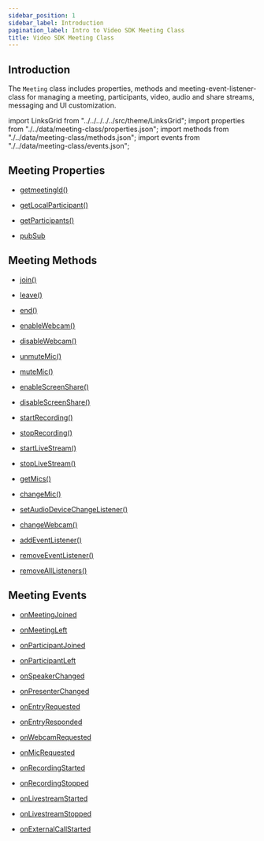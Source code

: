 ```yaml
---
sidebar_position: 1
sidebar_label: Introduction
pagination_label: Intro to Video SDK Meeting Class
title: Video SDK Meeting Class
---
```


<div class="sdk-api-ref">

## Introduction

The `Meeting` class includes properties, methods and meeting-event-listener-class for managing a meeting, participants, video, audio and share streams, messaging and UI customization.

import LinksGrid from "../../../../../src/theme/LinksGrid";
import properties from "./../data/meeting-class/properties.json";
import methods from "./../data/meeting-class/methods.json";
import events from "./../data/meeting-class/events.json";

## Meeting Properties

<div class="row">

<div class="col col--4 margin-bottom--lg" >

- [getmeetingId()](./properties#getmeetingId)

</div>
<div class="col col--4 margin-bottom--lg" >

- [getLocalParticipant()](./properties#getlocalparticipant)

</div>
<div class="col col--4 margin-bottom--lg" >

- [getParticipants()](./properties#getparticipants)

</div>
<div class="col col--4 margin-bottom--lg" >

- [pubSub](./properties#pubsub)

</div>

</div>

## Meeting Methods

<div class="row">

<div class="col col--4 margin-bottom--lg" >

- [join()](./methods#join)

</div>
<div class="col col--4 margin-bottom--lg" >

- [leave()](./methods#leave)

</div>
<div class="col col--4 margin-bottom--lg" >

- [end()](./methods#end)

</div>
<div class="col col--4 margin-bottom--lg" >

- [enableWebcam()](./methods#enablewebcam)

</div>
<div class="col col--4 margin-bottom--lg" >

- [disableWebcam()](./methods#disablewebcam)

</div>
<div class="col col--4 margin-bottom--lg" >

- [unmuteMic()](./methods#unmutemic)

</div>
<div class="col col--4 margin-bottom--lg" >

- [muteMic()](./methods#mutemic)

</div>
<div class="col col--4 margin-bottom--lg" >

- [enableScreenShare()](./methods#enablescreenshare)

</div>
<div class="col col--4 margin-bottom--lg" >

- [disableScreenShare()](./methods#disablescreenshare)

</div>
<div class="col col--4 margin-bottom--lg" >

- [startRecording()](./methods#startrecording)

</div>
<div class="col col--4 margin-bottom--lg" >

- [stopRecording()](./methods#stoprecording)

</div>
<div class="col col--4 margin-bottom--lg" >

- [startLiveStream()](./methods#startlivestream)

</div>
<div class="col col--4 margin-bottom--lg" >

- [stopLiveStream()](./methods#stoplivestream)

</div>
<div class="col col--4 margin-bottom--lg" >

- [getMics()](./methods#getmics)

</div>
<div class="col col--4 margin-bottom--lg" >

- [changeMic()](./methods#changemic)

</div>
<div class="col col--4 margin-bottom--lg" >

- [setAudioDeviceChangeListener()](./methods#setaudiodevicechangelistener)

</div>
<div class="col col--4 margin-bottom--lg" >

- [changeWebcam()](./methods#changewebcam)

</div>
<div class="col col--4 margin-bottom--lg" >

- [addEventListener()](./methods#addeventlistener)

</div>
<div class="col col--4 margin-bottom--lg" >

- [removeEventListener()](./methods#removeeventlistener)

</div>
<div class="col col--4 margin-bottom--lg" >

- [removeAllListeners()](./methods#removealllisteners)

</div>

</div>

## Meeting Events

<div class="row">

<div class="col col--4 margin-bottom--lg" >

- [onMeetingJoined](./meeting-event-listener-class#onmeetingjoined)

</div>
<div class="col col--4 margin-bottom--lg" >

- [onMeetingLeft](./meeting-event-listener-class#onmeetingleft)

</div>
<div class="col col--4 margin-bottom--lg" >

- [onParticipantJoined](./meeting-event-listener-class#onparticipantjoined)

</div>
<div class="col col--4 margin-bottom--lg" >

- [onParticipantLeft](./meeting-event-listener-class#onparticipantleft)

</div>
<div class="col col--4 margin-bottom--lg" >

- [onSpeakerChanged](./meeting-event-listener-class#onspeakerchanged)

</div>
<div class="col col--4 margin-bottom--lg" >

- [onPresenterChanged](./meeting-event-listener-class#onpresenterchanged)

</div>
<div class="col col--4 margin-bottom--lg" >

- [onEntryRequested](./meeting-event-listener-class#onentryrequested)

</div>
<div class="col col--4 margin-bottom--lg" >

- [onEntryResponded](./meeting-event-listener-class#onentryresponded)

</div>
<div class="col col--4 margin-bottom--lg" >

- [onWebcamRequested](./meeting-event-listener-class#onwebcamrequested)

</div>
<div class="col col--4 margin-bottom--lg" >

- [onMicRequested](./meeting-event-listener-class#onmicrequested)

</div>
<div class="col col--4 margin-bottom--lg" >

- [onRecordingStarted](./meeting-event-listener-class#onrecordingstarted)

</div>
<div class="col col--4 margin-bottom--lg" >

- [onRecordingStopped](./meeting-event-listener-class#onrecordingstopped)

</div>
<div class="col col--4 margin-bottom--lg" >

- [onLivestreamStarted](./meeting-event-listener-class#onlivestreamstarted)

</div>
<div class="col col--4 margin-bottom--lg" >

- [onLivestreamStopped](./meeting-event-listener-class#onlivestreamstopped)

</div>
<div class="col col--4 margin-bottom--lg" >

- [onExternalCallStarted](./meeting-event-listener-class#onexternalcallstarted)

</div>

</div>

</div>
